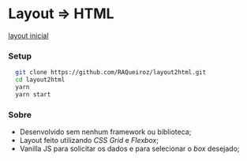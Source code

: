 # Layout => HTML 

[layout inicial]()

### Setup
```bash
  git clone https://github.com/RAQueiroz/layout2html.git
  cd layout2html
  yarn
  yarn start
```

### Sobre

- Desenvolvido sem nenhum framework ou biblioteca;
- Layout feito utilizando *CSS Grid* e *Flexbox*;
- Vanilla JS para solicitar os dados e para selecionar o *box* desejado;